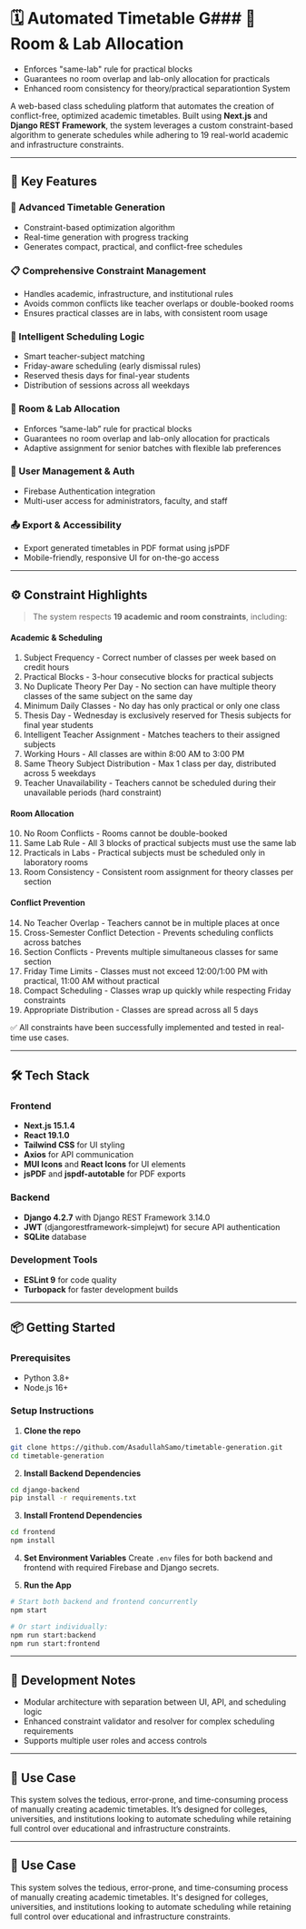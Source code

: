 # 🗓️ Automated Timetable G### 🏫 Room & Lab Allocation

* Enforces "same-lab" rule for practical blocks
* Guarantees no room overlap and lab-only allocation for practicals
* Enhanced room consistency for theory/practical separationtion System

A web-based class scheduling platform that automates the creation of conflict-free, optimized academic timetables. Built using **Next.js** and **Django REST Framework**, the system leverages a custom constraint-based algorithm to generate schedules while adhering to 19 real-world academic and infrastructure constraints.

---

## 🚀 Key Features

### 🔄 Advanced Timetable Generation

* Constraint-based optimization algorithm
* Real-time generation with progress tracking
* Generates compact, practical, and conflict-free schedules

### 📋 Comprehensive Constraint Management

* Handles academic, infrastructure, and institutional rules
* Avoids common conflicts like teacher overlaps or double-booked rooms
* Ensures practical classes are in labs, with consistent room usage

### 🧠 Intelligent Scheduling Logic

* Smart teacher-subject matching
* Friday-aware scheduling (early dismissal rules)
* Reserved thesis days for final-year students
* Distribution of sessions across all weekdays

### 🏫 Room & Lab Allocation

* Enforces “same-lab” rule for practical blocks
* Guarantees no room overlap and lab-only allocation for practicals
* Adaptive assignment for senior batches with flexible lab preferences

### 🔐 User Management & Auth

* Firebase Authentication integration
* Multi-user access for administrators, faculty, and staff

### 📤 Export & Accessibility

* Export generated timetables in PDF format using jsPDF
* Mobile-friendly, responsive UI for on-the-go access

---

## ⚙️ Constraint Highlights

> The system respects **19 academic and room constraints**, including:

#### Academic & Scheduling

1. Subject Frequency - Correct number of classes per week based on credit hours
2. Practical Blocks - 3-hour consecutive blocks for practical subjects
3. No Duplicate Theory Per Day - No section can have multiple theory classes of the same subject on the same day
4. Minimum Daily Classes - No day has only practical or only one class
5. Thesis Day - Wednesday is exclusively reserved for Thesis subjects for final year students
6. Intelligent Teacher Assignment - Matches teachers to their assigned subjects
7. Working Hours - All classes are within 8:00 AM to 3:00 PM
8. Same Theory Subject Distribution - Max 1 class per day, distributed across 5 weekdays
9. Teacher Unavailability - Teachers cannot be scheduled during their unavailable periods (hard constraint)

#### Room Allocation

10. No Room Conflicts - Rooms cannot be double-booked
11. Same Lab Rule - All 3 blocks of practical subjects must use the same lab
12. Practicals in Labs - Practical subjects must be scheduled only in laboratory rooms
13. Room Consistency - Consistent room assignment for theory classes per section

#### Conflict Prevention

14. No Teacher Overlap - Teachers cannot be in multiple places at once
15. Cross-Semester Conflict Detection - Prevents scheduling conflicts across batches
16. Section Conflicts - Prevents multiple simultaneous classes for same section
17. Friday Time Limits - Classes must not exceed 12:00/1:00 PM with practical, 11:00 AM without practical
18. Compact Scheduling - Classes wrap up quickly while respecting Friday constraints
19. Appropriate Distribution - Classes are spread across all 5 days

✅ All constraints have been successfully implemented and tested in real-time use cases.

---

## 🛠️ Tech Stack

### Frontend

* **Next.js 15.1.4**
* **React 19.1.0**
* **Tailwind CSS** for UI styling
* **Axios** for API communication
* **MUI Icons** and **React Icons** for UI elements
* **jsPDF** and **jspdf-autotable** for PDF exports

### Backend

* **Django 4.2.7** with Django REST Framework 3.14.0
* **JWT** (djangorestframework-simplejwt) for secure API authentication
* **SQLite** database

### Development Tools

* **ESLint 9** for code quality
* **Turbopack** for faster development builds

---

## 📦 Getting Started

### Prerequisites

* Python 3.8+
* Node.js 16+

### Setup Instructions

1. **Clone the repo**

```bash
git clone https://github.com/AsadullahSamo/timetable-generation.git
cd timetable-generation
```

2. **Install Backend Dependencies**

```bash
cd django-backend
pip install -r requirements.txt
```

3. **Install Frontend Dependencies**

```bash
cd frontend
npm install
```

4. **Set Environment Variables**
   Create `.env` files for both backend and frontend with required Firebase and Django secrets.

5. **Run the App**

```bash
# Start both backend and frontend concurrently
npm start

# Or start individually:
npm run start:backend
npm run start:frontend
```

---

## 🧪 Development Notes

* Modular architecture with separation between UI, API, and scheduling logic
* Enhanced constraint validator and resolver for complex scheduling requirements
* Supports multiple user roles and access controls

---

## 🧠 Use Case

This system solves the tedious, error-prone, and time-consuming process of manually creating academic timetables. It’s designed for colleges, universities, and institutions looking to automate scheduling while retaining full control over educational and infrastructure constraints.

---

## 🧠 Use Case

This system solves the tedious, error-prone, and time-consuming process of manually creating academic timetables. It's designed for colleges, universities, and institutions looking to automate scheduling while retaining full control over educational and infrastructure constraints.
